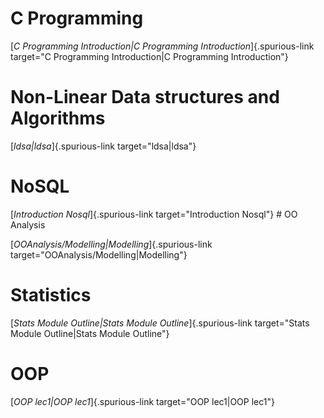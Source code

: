 # C Programming

[*C Programming Introduction\|C Programming Introduction*]{.spurious-link
target="C Programming Introduction|C Programming Introduction"}

# Non-Linear Data structures and Algorithms

[*ldsa\|ldsa*]{.spurious-link target="ldsa|ldsa"}

# NoSQL

[*Introduction Nosql*]{.spurious-link target="Introduction Nosql"} \# OO
Analysis

[*OOAnalysis/Modelling\|Modelling*]{.spurious-link
target="OOAnalysis/Modelling|Modelling"}

# Statistics

[*Stats Module Outline\|Stats Module Outline*]{.spurious-link
target="Stats Module Outline|Stats Module Outline"}

# OOP

[*OOP lec1\|OOP lec1*]{.spurious-link target="OOP lec1|OOP lec1"}
